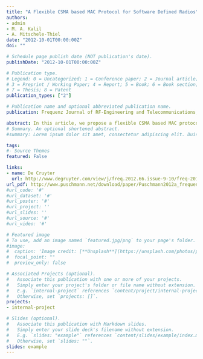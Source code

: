 ```yaml
---
title: "A Flexible CSMA based MAC Protocol for Software Defined Radios"
authors:
- admin
- M. A. Kalil
- A. Mitschele-Thiel
date: "2012-10-01T00:00:00Z"
doi: ""

# Schedule page publish date (NOT publication's date).
publishDate: "2012-10-01T00:00:00Z"

# Publication type.
# Legend: 0 = Uncategorized; 1 = Conference paper; 2 = Journal article;
# 3 = Preprint / Working Paper; 4 = Report; 5 = Book; 6 = Book section;
# 7 = Thesis; 8 = Patent
publication_types: ["2"]

# Publication name and optional abbreviated publication name.
publication: Frequenz Journal of RF-Engineering and Telecommunications, De Gruyter

abstract: In this article, we propose a flexible CSMA based MAC protocol which facilitates research and experimentation using software define radios. The modular architecture allows to employ the protocol on platforms with heterogeneous hardware capabilities and provides the freedom to exchange or adapt the spectrum sensing mechanism without modifying the MAC protocol internals. We discuss the architecture of the protocol and provide structural details of its main components. Furthermore, we present throughput measurements that have been obtained on an example system using host-based spectrum sensing.
# Summary. An optional shortened abstract.
#summary: Lorem ipsum dolor sit amet, consectetur adipiscing elit. Duis posuere tellus ac convallis placerat. Proin tincidunt magna sed ex sollicitudin condimentum.

tags:
#- Source Themes
featured: False

links:
- name: De Cruyter
  url: http://www.degruyter.com/view/j/freq.2012.66.issue-9-10/freq-2012-0048/freq-2012-0048.xml
url_pdf: http://www.puschmann.net/download/paper/Puschmann2012a_frequenz.pdf
#url_code: '#'
#url_dataset: '#'
#url_poster: '#'
#url_project: ''
#url_slides: ''
#url_source: '#'
#url_video: '#'

# Featured image
# To use, add an image named `featured.jpg/png` to your page's folder. 
#image:
#  caption: 'Image credit: [**Unsplash**](https://unsplash.com/photos/pLCdAaMFLTE)'
#  focal_point: ""
#  preview_only: false

# Associated Projects (optional).
#   Associate this publication with one or more of your projects.
#   Simply enter your project's folder or file name without extension.
#   E.g. `internal-project` references `content/project/internal-project/index.md`.
#   Otherwise, set `projects: []`.
projects:
- internal-project

# Slides (optional).
#   Associate this publication with Markdown slides.
#   Simply enter your slide deck's filename without extension.
#   E.g. `slides: "example"` references `content/slides/example/index.md`.
#   Otherwise, set `slides: ""`.
slides: example
---
```

